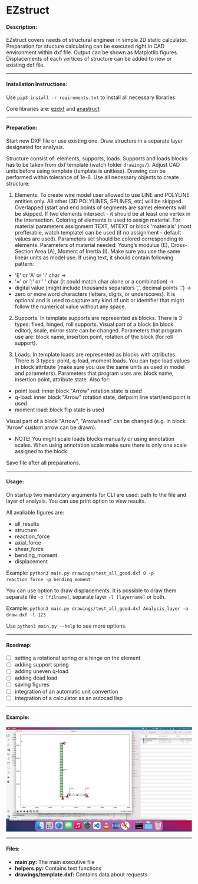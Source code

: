 # EZstruct
#### Description:

EZstruct covers needs of structural engineer in simple 2D static calculator. Preparation for stucture calculating can be executed right in CAD environment within dxf file. Output can be shown as Matplotlib figures. Displacements of each vertices of structure can be added to new or existing dxf file.
***

#### Installation Instructions:
Use `pip3 install -r reqirements.txt` to install all necessary libraries.

Core libraries are: [ezdxf](https://github.com/mozman/ezdxf/tree/master) and [anastruct](https://github.com/ritchie46/anaStruct/tree/master)
***

#### Preparation:
Start new DXF file or use existing one. Draw structure in a separate layer designated for analysis. 

Structure consist of: elements, supports, loads.
Supports and loads blocks has to be taken from dxf template (watch folder `drawings/`). Adjust CAD units before using template (template is unitless). Drawing can be performed within tolerance of 1e-6. Use all necessary objects to create structure:

1. Elements. To create wire model user allowed to use LINE and POLYLINE entities only. All other (3D POLYLINES, SPLINES, etc) will be skipped. Overlapped (start and end points of segments are same) elements will be skipped. If two elements intersect - it should be at least one vertex in the intersection. Coloring of elements is used to assign material. For material parameters assignment TEXT, MTEXT or block 'materials' (most prefferable, watch template) can be used (if no assignment - default values are used). Parameters set should be colored corresponding to elements. Parameters of material needed: Young’s modulus (E), Cross-Section Area (A), Moment of Inertia (I). Make sure you use the same linear units as model use. If using text, it should contain following pattern:
- 'E' or 'A' or 'I' char ->
- '=' or ':' or ' ' char (it could match char alone or a combination) ->
- digital value (might include thousands separators ',', decimal points '.') ->
- zero or more word characters (letters, digits, or underscores).
It is optional and is used to capture any kind of unit or identifier that might follow the numerical value without any space.

2. Supports. In template supports are represented as blocks. There is 3 types: fixed, hinged, roll supports. Visual part of a block (in block editor), scale, mirror state can be changed. Parameters that program use are: block name, insertion point, rotation of the block (for roll support).

3. Loads. In template loads are represented as blocks with attributes. There is 3 types: point, q-load, moment loads. You can type load values in block attribute (make sure you use the same units as used in model and parameters). Parameters that program uses are: block name, insertion point, attribute state. Also for:
- point load: inner block "Arrow" rotation state is used
- q-load: inner block "Arrow" rotation state, defpoint line start/end point is used
- moment load: block flip state is used

Visual part of a block "Arrow", "Arrowhead" can be changed (e.g. in block 'Arrow' custom arrow can be drawn).
- NOTE! You might scale loads blocks manually or using annotation scales. When using annotation scale make sure there is only one scale assigned to the block.

Save file after all preparations.
***

#### Usage:
On startup two mandatory arguments for CLI  are used: path to the file and layer of analysis.
You can use print option to view results.

All avaliable figures are:
- all_results
- structure
- reaction_force
- axial_force
- shear_force
- bending_moment
- displacement

Example: `python3 main.py drawings/test_all_good.dxf 0 -p reaction_force -p bending_moment`

You can use option to draw displacements. It is possible to draw them separate file `-o [filname]`, separate layer `-l [layername]` or both.

Example: `python3 main.py drawings/test_all_good.dxf Analysis_layer -o draw.dxf -l 123`

Use `python3 main.py --help` to see more options.
***

#### Roadmap:
- [ ] setting a rotational spring or a hinge on the element
- [ ] adding support spring
- [ ] adding uneven q-load
- [ ] adding dead load
- [ ] saving figures
- [ ] integration of an automatic unit convertion
- [ ] integration of a calculator as an autocad lisp
***

#### Example:
[![Watch the video](img/vlcsnap-2024-06-11-16h47m56s559.png)](https://www.youtube.com/watch?v=GxTo_j7SSyg)
***

#### Files:
- **main.py:** The main executive file
- **helpers.py:** Contains test functions
- **drawings/template.dxf:** Contains data about requests